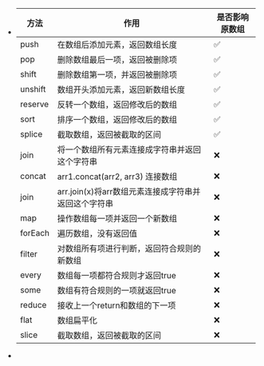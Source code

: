 - | 方法 | 作用 | 是否影响原数组 |
  | ---- | ---- | ---- |
  | push | 在数组后添加元素，返回数组长度 | ✅ |
  | pop | 删除数组最后一项，返回被删除项 | ✅ |
  | shift | 删除数组第一项，并返回被删除项 | ✅ |
  | unshift | 数组开头添加元素，返回新数组长度 | ✅ |
  | reserve | 反转一个数组，返回修改后的数组 | ✅ |
  | sort | 排序一个数组，返回修改后的数组 | ✅ |
  | splice | 截取数组，返回被截取的区间 | ✅ |
  | join | 将一个数组所有元素连接成字符串并返回这个字符串 | ❌ |
  | concat | arr1.concat(arr2, arr3)  连接数组 | ❌ |
  | join | arr.join(x)将arr数组元素连接成字符串并返回这个字符串 | ❌ |
  | map | 操作数组每一项并返回一个新数组 | ❌ |
  | forEach | 遍历数组，没有返回值 | ❌ |
  | filter | 对数组所有项进行判断，返回符合规则的新数组 | ❌ |
  | every | 数组每一项都符合规则才返回true | ❌ |
  | some | 数组有符合规则的一项就返回true | ❌ |
  | reduce | 接收上一个return和数组的下一项 | ❌ |
  | flat | 数组扁平化 | ❌ |
  | slice | 截取数组，返回被截取的区间 | ❌ |
-